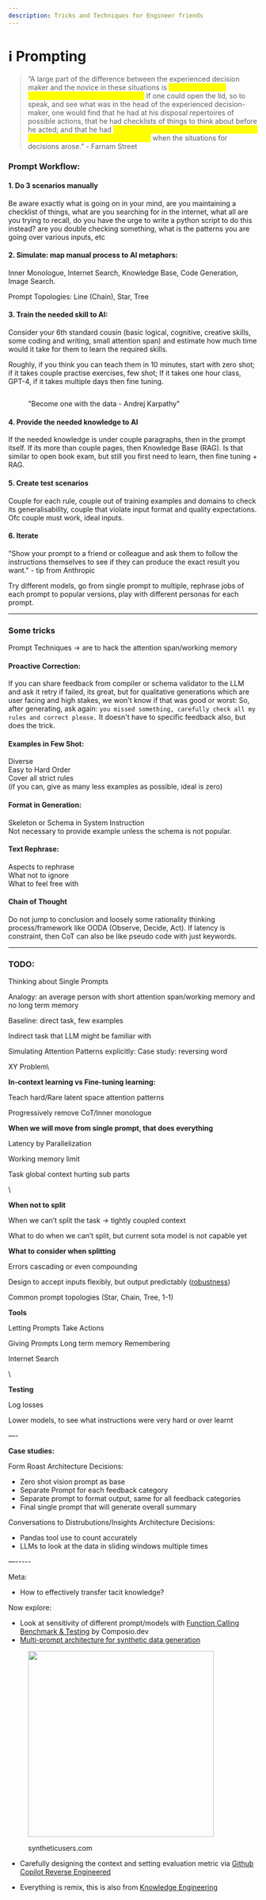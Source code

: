 ```yaml
---
description: Tricks and Techniques for Engineer friends
---
```


# ℹ️ Prompting

> “A large part of the difference between the experienced decision maker and the novice in these situations is <mark style="color:yellow;">not any particular intangible like judgment or intuition.</mark> If one could open the lid, so to speak, and see what was in the head of the experienced decision-maker, one would find that he had at his disposal repertoires of possible actions, that he had checklists of things to think about before he acted; and that he had <mark style="color:yellow;">mechanisms in his mind to evoke these, and bring these to his conscious attention</mark> when the situations for decisions arose.” - Farnam Street



### **Prompt Workflow:**

#### **1.  Do 3 scenarios manually**

Be aware exactly what is going on in your mind, are you maintaining a checklist of things, what are you searching for in the internet, what all are you trying to recall, do you have the urge to write a python script to do this instead? are you double checking something, what is the patterns you are going over various inputs, etc

#### **2.  Simulate: map manual process to AI metaphors:**

Inner Monologue, Internet Search, Knowledge Base, Code Generation, Image Search.

Prompt Topologies: Line (Chain), Star, Tree

#### **3.  Train the needed skill to AI:**

Consider your 6th standard cousin (basic logical, cognitive, creative skills, some coding and writing, small attention span) and estimate how much time would it take for them to learn the required skills.

Roughly, if you think you can teach them in 10 minutes, start with zero shot; if it takes couple practise exercises, few shot; If it takes one hour class, GPT-4, if it takes multiple days then fine tuning.

<figure><img src="../../.gitbook/assets/image.png" alt=""><figcaption><p>"Become one with the data - Andrej Karpathy"</p></figcaption></figure>

#### **4.  Provide the needed knowledge to AI**

If the needed knowledge is under couple paragraphs, then in the prompt itself. If its more than couple pages, then Knowledge Base (RAG). Is that similar to open book exam, but still you first need to learn, then fine tuning + RAG.

#### **5.  Create test scenarios**

Couple for each rule, couple out of training examples and domains to check its generalisability, couple that violate input format and quality expectations. Ofc couple must work, ideal inputs.

#### **6.  Iterate**

"Show your prompt to a friend or colleague and ask them to follow the instructions themselves to see if they can produce the exact result you want." - tip from Anthropic

Try different models, go from single prompt to multiple, rephrase jobs of each prompt to popular versions, play with different personas for each prompt.



***

### Some tricks

Prompt Techniques -> are to hack the attention span/working memory

#### Proactive Correction:

If you can share feedback from compiler or schema validator to the LLM and ask it retry if failed, its great, but for qualitative generations which are user facing and high stakes, we won't know if that was good or worst: So, after generating, ask again: `you missed something, carefully check all my rules and correct please.` It doesn't have to specific feedback also, but does the trick.

#### **Examples in Few Shot:**

Diverse\
Easy to Hard Order\
Cover all strict rules\
(if you can, give as many less examples as possible, ideal is zero)

#### **Format in Generation:**

Skeleton or Schema in System Instruction\
Not necessary to provide example unless the schema is not popular.

#### **Text Rephrase:**

Aspects to rephrase\
What not to ignore\
What to feel free with

#### **Chain of Thought**

Do not jump to conclusion and loosely some rationality thinking process/framework like OODA (Observe, Decide, Act). If latency is constraint, then CoT can also be like pseudo code with just keywords.

***

### TODO:

Thinking about Single Prompts

Analogy: an average person with short attention span/working memory and no long term memory

Baseline: direct task, few examples

Indirect task that LLM might be familiar with

Simulating Attention Patterns explicitly: Case study: reversing word

XY Problem\


**In-context learning vs Fine-tuning learning:**

Teach hard/Rare latent space attention patterns

Progressively remove CoT/Inner monologue



**When we will move from single prompt, that does everything**

Latency by Parallelization

Working memory limit

Task global context hurting sub parts

\


**When not to split**

When we can’t split the task -> tightly coupled context

What to do when we can’t split, but current sota model is not capable yet



**What to consider when splitting**

Errors cascading or even compounding

Design to accept inputs flexibly, but output predictably ([robustness](https://arc.net/l/quote/garizcod))

Common prompt topologies (Star, Chain, Tree, 1-1)

**Tools**

Letting Prompts Take Actions

Giving Prompts Long term memory Remembering

Internet Search&#x20;

\


**Testing**

Log losses

Lower models, to see what instructions were very hard or over learnt

—-

**Case studies:**

Form Roast Architecture Decisions:

* Zero shot vision prompt as base
* Separate Prompt for each feedback category
* Separate prompt to format output, same for all feedback categories
* Final single prompt that will generate overall summary

Conversations to Distrubutions/Insights Architecture Decisions:

* Pandas tool use to count accurately
* LLMs to look at the data in sliding windows multiple times

—-----

Meta:

* How to effectively transfer tacit knowledge?



Now explore:

* Look at sensitivity of different prompt/models with [Function Calling Benchmark & Testing](https://github.com/ComposioHQ/Composio-Function-Calling-Benchmark) by Composio.dev
* [Multi-prompt architecture for synthetic data generation](https://www.syntheticusers.com/science-posts/synthetic-users-system-architecture-the-simplified-version)

<figure><img src="../../.gitbook/assets/image (16).png" alt="" width="375"><figcaption><p>syntheticusers.com</p></figcaption></figure>

* Carefully designing the context and setting evaluation metric via [Github Copilot Reverse Engineered](https://thakkarparth007.github.io/copilot-explorer/posts/copilot-internals.html)
*   Everything is remix, this is also from [Knowledge Engineering](https://commonkads.org/introduction/)

    <figure><img src="../../.gitbook/assets/image (11).png" alt=""><figcaption></figcaption></figure>
